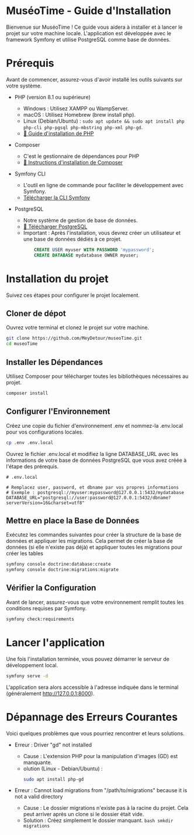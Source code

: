 # MuséoTime - Guide d'Installation
Bienvenue sur MuséoTime ! Ce guide vous aidera à installer et à lancer le projet sur votre machine locale. L'application est développée avec le framework Symfony et utilise PostgreSQL comme base de données.

# Prérequis
Avant de commencer, assurez-vous d'avoir installé les outils suivants sur votre système.
* PHP (version 8.1 ou supérieure)
    + Windows : Utilisez XAMPP ou WampServer.
    + macOS : Utilisez Homebrew (brew install php).
    + Linux (Debian/Ubuntu) : ```sudo apt update && sudo apt install php php-cli php-pgsql php-mbstring php-xml php-gd```.
    + <a href="https://dyma.fr/blog/installation-de-php/?campaignId=22795711356&device=c&utm_source=google&gad_source=1&gad_campaignid=22805258542&gbraid=0AAAAADPXRQlgn_hiTgyU2_QCVE5qWXTYx&gclid=CjwKCAjwr8LHBhBKEiwAy47uUq2b223cEziSZHvDAO5Ir4t8hm35B_3803rDbzMIVjd9k8fbJSgLKhoCf3YQAvD_BwE">🔗 Guide d'installation de PHP</a>

* Composer
  + C'est le gestionnaire de dépendances pour PHP
  + <a href="https://getcomposer.org/download/">🔗 Instructions d'installation de Composer</a>


* Symfony CLI
  + L'outil en ligne de commande pour faciliter le développement avec Symfony.
  + <a href="https://symfony.com/download">Télécharger la CLI Symfony</a>

* PostgreSQL
  + Notre système de gestion de base de données.
  + <a href="https://www.postgresql.org/download/">🔗 Télécharger PostgreSQL</a>
  + Important : Après l'installation, vous devrez créer un utilisateur et une base de données dédiés à ce projet.
    ```SQL
        CREATE USER myuser WITH PASSWORD 'mypassword';
        CREATE DATABASE mydatabase OWNER myuser;
    ```


# Installation du projet
Suivez ces étapes pour configurer le projet localement.

## Cloner de dépot
Ouvrez votre terminal et clonez le projet sur votre machine.
```bash
git clone https://github.com/MeyDetour/museoTime.git
cd museoTime
````

## Installer les Dépendances
Utilisez Composer pour télécharger toutes les bibliothèques nécessaires au projet.
```bash
composer install
```




## Configurer l'Environnement
Créez une copie du fichier d'environnement .env et nommez-la .env.local pour vos configurations locales.
```bash
cp .env .env.local
````
Ouvrez le fichier .env.local et modifiez la ligne DATABASE_URL avec les informations de votre base de données PostgreSQL que vous avez créée à l'étape des prérequis.


```
# .env.local

# Remplacez user, password, et dbname par vos propres informations
# Exemple : postgresql://myuser:mypassword@127.0.0.1:5432/mydatabase
DATABASE_URL="postgresql://user:password@127.0.0.1:5432/dbname?serverVersion=16&charset=utf8"
```

## Mettre en place la Base de Données
Exécutez les commandes suivantes pour créer la structure de la base de données et appliquer les migrations.
Cela permet de créer la base de données (si elle n'existe pas déjà) et appliquer toutes les migrations pour créer les tables
```bash
symfony console doctrine:database:create
symfony console doctrine:migrations:migrate
```


## Vérifier la Configuration
Avant de lancer, assurez-vous que votre environnement remplit toutes les conditions requises par Symfony.
```bash
symfony check:requirements
````
  
  
  
# Lancer l'application
Une fois l'installation terminée, vous pouvez démarrer le serveur de développement local.
```bash
symfony serve -d
```
L'application sera alors accessible à l'adresse indiquée dans le terminal (généralement http://127.0.0.1:8000).




# Dépannage des Erreurs Courantes
Voici quelques problèmes que vous pourriez rencontrer et leurs solutions.

* Erreur : Driver "gd" not installed
  + Cause : L'extension PHP pour la manipulation d'images (GD) est manquante.
  + olution (Linux - Debian/Ubuntu) :
    ```bash
    sudo apt install php-gd
    ```

* Erreur : Cannot load migrations from "/path/to/migrations" because it is not a valid directory
  + Cause : Le dossier migrations n'existe pas à la racine du projet. Cela peut arriver après un clone si le dossier était vide.
  + Solution : Créez simplement le dossier manquant.
        ```bash
        smkdir migrations
        ```









